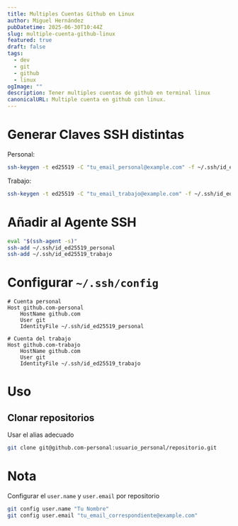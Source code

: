 ```yaml
---
title: Multiples Cuentas Github en Linux
author: Miguel Hernández
pubDatetime: 2025-06-30T10:44Z
slug: multiple-cuenta-github-linux
featured: true
draft: false
tags:
  - dev
  - git
  - github
  - linux
ogImage: ""
description: Tener multiples cuentas de github en terminal linux
canonicalURL: Multiple cuenta en github con linux.
---
```


# Generar Claves SSH distintas

Personal:

```bash
ssh-keygen -t ed25519 -C "tu_email_personal@example.com" -f ~/.ssh/id_ed25519_personal
```

Trabajo:

```bash
ssh-keygen -t ed25519 -C "tu_email_trabajo@example.com" -f ~/.ssh/id_ed25519_trabajo
```

# Añadir al Agente SSH

```bash
eval "$(ssh-agent -s)"
ssh-add ~/.ssh/id_ed25519_personal
ssh-add ~/.ssh/id_ed25519_trabajo
```

# Configurar `~/.ssh/config`

```
# Cuenta personal
Host github.com-personal
    HostName github.com
    User git
    IdentityFile ~/.ssh/id_ed25519_personal

# Cuenta del trabajo
Host github.com-trabajo
    HostName github.com
    User git
    IdentityFile ~/.ssh/id_ed25519_trabajo
```

# Uso

## Clonar repositorios

Usar el alias adecuado

```bash
git clone git@github.com-personal:usuario_personal/repositorio.git
```

# Nota

Configurar el `user.name` y `user.email` por repositorio

```bash 
git config user.name "Tu Nombre"
git config user.email "tu_email_correspondiente@example.com"
```
